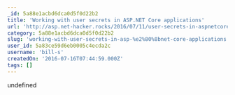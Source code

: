 ```yaml
---
_id: 5a88e1acbd6dca0d5f0d22b2
title: 'Working with user secrets in ASP.​NET Core applications'
url: 'http://asp.net-hacker.rocks/2016/07/11/user-secrets-in-aspnetcore.html'
category: 5a88e1acbd6dca0d5f0d22b2
slug: 'working-with-user-secrets-in-asp-%e2%80%8bnet-core-applications'
user_id: 5a83ce59d6eb0005c4ecda2c
username: 'bill-s'
createdOn: '2016-07-16T07:44:59.000Z'
tags: []
---
```


undefined
